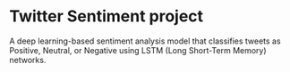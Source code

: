 # Twitter Sentiment project
 A deep learning-based sentiment analysis model that classifies tweets as Positive, Neutral, or Negative using LSTM (Long Short-Term Memory) networks.
